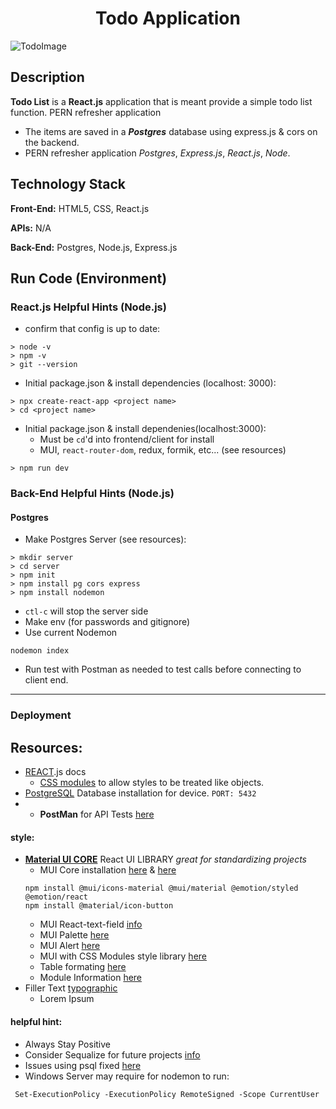 <h1 align="center">Todo Application</h1>

![TodoImage](https://github.com/Nelson00011/boho/assets/112737682/693efd03-09ba-4270-8e05-4ae8bb127f0a)
## Description
**Todo List** is a **React.js** application that is meant provide a simple todo list function. PERN refresher application
- The items are saved in a ***Postgres*** database using express.js & cors on the backend. 
- PERN refresher application *Postgres*, *Express.js*, *React.js*, *Node*.


## Technology Stack
**Front-End:** HTML5, CSS, React.js

**APIs:**  N/A

**Back-End:**  Postgres, Node.js, Express.js


## Run Code (Environment)
### React.js Helpful Hints (Node.js)
- confirm that config is up to date:

```
> node -v
> npm -v
> git --version
```

- Initial package.json & install dependencies (localhost: 3000):
```
> npx create-react-app <project name>
> cd <project name>
```
- Initial package.json & install dependenies(localhost:3000):
    - Must be `cd`'d into frontend/client for install
    - MUI, `react-router-dom`, redux, formik, etc... (see resources)
```
> npm run dev
```

### Back-End Helpful Hints (Node.js)
#### Postgres
- Make Postgres Server (see resources):
```
> mkdir server
> cd server
> npm init
> npm install pg cors express
> npm install nodemon
```
- `ctl-c` will stop the server side
- Make env (for passwords and gitignore)
- Use current Nodemon
```
nodemon index
```
- Run test with Postman as needed to test calls before connecting to client end.
--------------------------------------------------
### Deployment


## Resources:
- [REACT](https://react.dev/).js docs
    - [CSS modules](https://create-react-app.dev/docs/adding-a-css-modules-stylesheet/) to allow styles to be treated like objects.
- [PostgreSQL](https://www.postgresql.org/) Database installation for device. `PORT: 5432`
- - **PostMan** for API Tests [here](https://www.postman.com/)


#### **style:** 
- **[Material UI CORE](https://mui.com/)** React UI LIBRARY *great for standardizing projects*
    - MUI Core installation [here](https://www.npmjs.com/package/@mui/material) & [here](https://mui.com/material-ui/getting-started/installation/)
    ```
    npm install @mui/icons-material @mui/material @emotion/styled @emotion/react
    npm install @material/icon-button
    ```
    - MUI React-text-field [info](https://mui.com/material-ui/react-text-field/)
    - MUI Palette [here](https://mui.com/material-ui/customization/palette/)
    - MUI Alert [here](https://mui.com/material-ui/react-alert/)
    - MUI with CSS Modules style library [here](https://mui.com/material-ui/guides/interoperability/)
    - Table formating [here](https://mui.com/material-ui/react-table/#basic-table)
    - Module Information [here](https://mui.com/material-ui/react-modal/)
- Filler Text [typographic](https://generator.lorem-ipsum.info/)
    - Lorem Ipsum 


#### **helpful hint:** 
- Always Stay Positive 
- Consider Sequalize for future projects [info](https://sequelize.org/)
- Issues using psql fixed [here](https://stackoverflow.com/questions/44272416/how-to-add-a-folder-to-path-environment-variable-in-windows-10-with-screensho)
- Windows Server may require for nodemon to run:
```
 Set-ExecutionPolicy -ExecutionPolicy RemoteSigned -Scope CurrentUser
 ```

